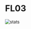 # FL03

![stats](https://github-readme-stats.vercel.app/api?username=fl03&show_icons=true&theme=radical)